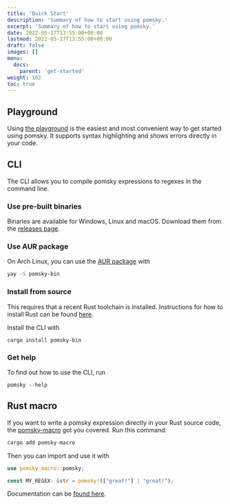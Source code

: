 ```yaml
---
title: 'Quick Start'
description: 'Summary of how to start using pomsky.'
excerpt: 'Summary of how to start using pomsky.'
date: 2022-05-17T13:55:00+00:00
lastmod: 2022-05-17T13:55:00+00:00
draft: false
images: []
menu:
  docs:
    parent: 'get-started'
weight: 102
toc: true
---
```


## Playground

Using [the playground](https://playground.pomsky-lang/) is the easiest and most convenient
way to get started using pomsky. It supports syntax highlighting and shows errors directly in your
code.

## CLI

The CLI allows you to compile pomsky expressions to regexes in the command line.

### Use pre-built binaries

Binaries are available for Windows, Linux and macOS. Download them from the
[releases page](https://github.com/rulex-rs/pomsky/releases).

### Use AUR package

On Arch Linux, you can use the [AUR package](https://aur.archlinux.org/packages/pomsky-bin) with

```sh
yay -S pomsky-bin
```

### Install from source

This requires that a recent Rust toolchain is installed. Instructions for how to install Rust can be
found [here](https://www.rust-lang.org/tools/install).

Install the CLI with

```
cargo install pomsky-bin
```

### Get help

To find out how to use the CLI, run

```
pomsky --help
```

## Rust macro

If you want to write a pomsky expression directly in your Rust source code, the
[pomsky-macro](https://crates.io/crates/pomsky-macro) got you covered. Run this command:

```sh
cargo add pomsky-macro
```

Then you can import and use it with

```rs
use pomsky_macro::pomsky;

const MY_REGEX: &str = pomsky!(["great!"] | "great!");
```

Documentation can be [found here](https://docs.rs/pomsky-macro/latest/pomsky_macro/).

